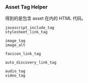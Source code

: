 ### Asset Tag Helper

得到的是包含 asset 在内的 HTML 代码。

```
javascript_include_tag
stylesheet_link_tag

image_tag
image_alt

favicon_link_tag

auto_discovery_link_tag

audio_tag
video_tag
```
